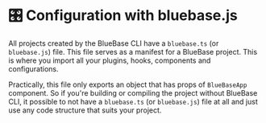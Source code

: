# 🎛 Configuration with bluebase.js

All projects created by the BlueBase CLI have a `bluebase.ts` \(or `bluebase.js`\) file. This file serves as a manifest for a BlueBase project. This is where you import all your plugins, hooks, components and configurations.

Practically, this file only exports an object that has props of `BlueBaseApp` component. So if you're building or compiling the project without BlueBase CLI, it possible to not have a `bluebase.ts` \(or `bluebase.js`\) file at all and just use any code structure that suits your project.


